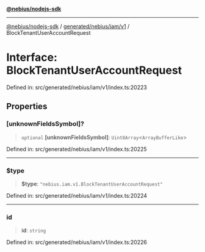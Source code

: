 [**@nebius/nodejs-sdk**](../../../../../README.md)

***

[@nebius/nodejs-sdk](../../../../../README.md) / [generated/nebius/iam/v1](../README.md) / BlockTenantUserAccountRequest

# Interface: BlockTenantUserAccountRequest

Defined in: src/generated/nebius/iam/v1/index.ts:20223

## Properties

### \[unknownFieldsSymbol\]?

> `optional` **\[unknownFieldsSymbol\]**: `Uint8Array`\<`ArrayBufferLike`\>

Defined in: src/generated/nebius/iam/v1/index.ts:20225

***

### $type

> **$type**: `"nebius.iam.v1.BlockTenantUserAccountRequest"`

Defined in: src/generated/nebius/iam/v1/index.ts:20224

***

### id

> **id**: `string`

Defined in: src/generated/nebius/iam/v1/index.ts:20226
